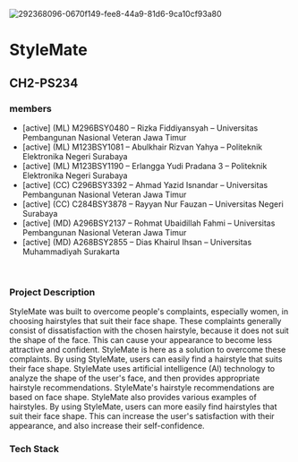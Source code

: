 
![292368096-0670f149-fee8-44a9-81d6-9ca10cf93a80](https://github.com/StyleMate-CH2-PS234/.github/assets/109046228/f8bdf895-9233-47ff-8b62-d3dde614666a)

# StyleMate
## CH2-PS234


### members

<ul>
<li>[active] (ML) M296BSY0480 –  Rizka Fiddiyansyah – Universitas Pembangunan Nasional Veteran Jawa Timur</li>
<li>[active] (ML) M123BSY1081 – Abulkhair Rizvan Yahya – Politeknik Elektronika Negeri Surabaya</li>
<li>[active] (ML) M123BSY1190 – Erlangga Yudi Pradana 3 – Politeknik Elektronika Negeri Surabaya</li>
<li>[active] (CC)  C296BSY3392  – Ahmad Yazid Isnandar – Universitas Pembangunan Nasional Veteran Jawa Timur</li>
<li>[active] (CC)  C284BSY3878 – Rayyan Nur Fauzan – Universitas Negeri Surabaya</li>
<li>[active] (MD) A296BSY2137 – Rohmat Ubaidillah Fahmi – Universitas Pembangunan Nasional Veteran Jawa Timur</li>
<li>[active] (MD) A268BSY2855 – Dias Khairul Ihsan – Universitas Muhammadiyah Surakarta</li>
</ul>


<br>

### Project Description
StyleMate was built to overcome people's complaints, especially women, in choosing hairstyles that suit their face shape. These complaints generally consist of dissatisfaction with the chosen hairstyle, because it does not suit the shape of the face. This can cause your appearance to become less attractive and confident. StyleMate is here as a solution to overcome these complaints. By using StyleMate, users can easily find a hairstyle that suits their face shape. StyleMate uses artificial intelligence (AI) technology to analyze the shape of the user's face, and then provides appropriate hairstyle recommendations. StyleMate's hairstyle recommendations are based on face shape. StyleMate also provides various examples of hairstyles. By using StyleMate, users can more easily find hairstyles that suit their face shape. This can increase the user's satisfaction with their appearance, and also increase their self-confidence.

### Tech Stack

